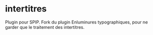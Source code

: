 # intertitres
Plugin pour SPIP. Fork du plugin Enluminures typographiques, pour ne garder que le traitement des intertitres. 
